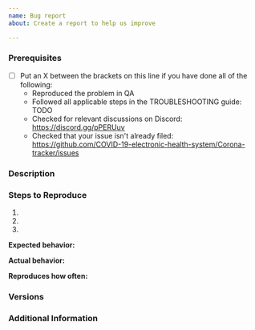 ```yaml
---
name: Bug report
about: Create a report to help us improve

---
```


<!--

Have you read CoronaTracker's Code of Conduct? By filing an Issue, you are expected to comply with it, including treating everyone with respect

-->

### Prerequisites

* [ ] Put an X between the brackets on this line if you have done all of the following:
    * Reproduced the problem in QA
    * Followed all applicable steps in the TROUBLESHOOTING guide: TODO
    * Checked for relevant discussions on Discord: <https://discord.gg/pPERUuv>
    * Checked that your issue isn't already filed: <https://github.com/COVID-19-electronic-health-system/Corona-tracker/issues>

### Description

<!-- Description of the issue -->

### Steps to Reproduce

1. <!-- First Step -->
2. <!-- Second Step -->
3. <!-- and so on… -->

**Expected behavior:**

<!-- What you expect to happen -->

**Actual behavior:**

<!-- What actually happens -->

**Reproduces how often:**

<!-- What percentage of the time does it reproduce? -->

### Versions

<!-- TODO -->

### Additional Information

<!-- Any additional information, configuration or data that might be necessary to reproduce the issue. -->